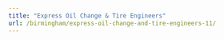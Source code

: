 ```yaml
---
title: "Express Oil Change & Tire Engineers"
url: /birmingham/express-oil-change-and-tire-engineers-11/
---
```

